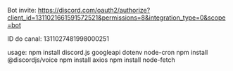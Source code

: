 Bot invite: https://discord.com/oauth2/authorize?client_id=1311021661591572521&permissions=8&integration_type=0&scope=bot

ID do canal: 1311027481998000251

usage:
npm install discord.js googleapi dotenv node-cron
npm install @discordjs/voice
npm install axios
npm install node-fetch